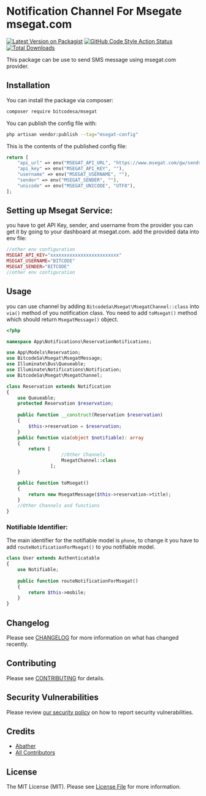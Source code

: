 # Notification Channel For Msegate msegat.com

[![Latest Version on Packagist](https://img.shields.io/packagist/v/bitcodesa/msegat.svg?style=flat-square)](https://packagist.org/packages/bitcodesa/msegat)
[![GitHub Code Style Action Status](https://img.shields.io/github/actions/workflow/status/bitcodesa/msegat/fix-php-code-style-issues.yml?branch=main&label=code%20style&style=flat-square)](https://github.com/bitcodesa/msegat/actions?query=workflow%3A"Fix+PHP+code+style+issues"+branch%3Amain)
[![Total Downloads](https://img.shields.io/packagist/dt/bitcodesa/msegat.svg?style=flat-square)](https://packagist.org/packages/bitcodesa/msegat)

This package can be use to send SMS message using msegat.com provider.

## Installation

You can install the package via composer:

```bash
composer require bitcodesa/msegat
```

You can publish the config file with:

```bash
php artisan vendor:publish --tag="msegat-config"
```

This is the contents of the published config file:

```php
return [
    "api_url" => env("MSEGAT_API_URL", "https://www.msegat.com/gw/sendsms.php"),
    "api_key" => env("MSEGAT_API_KEY", ""),
    "username" => env("MSEGAT_USERNAME", ""),
    "sender" => env("MSEGAT_SENDER", ""),
    "unicode" => env("MSEGAT_UNICODE", "UTF8"),
];

```

## Setting up Msegat Service:

you have to get API Key, sender, and username from the provider you can get it by going to your dashboard at msegat.com.
add the provided data into env file:

```php
//other env configuration
MSEGAT_API_KEY="xxxxxxxxxxxxxxxxxxxxxxxxx"
MSEGAT_USERNAME="BITCODE"
MSEGAT_SENDER="BITCODE"
//other env configuration
```

## Usage

you can use channel by adding `BitcodeSa\Msegat\MsegatChannel::class` into `via()` method of you notification class.
You need to add `toMsegat()` method which should return `MsegatMessage()` object.

```php
<?php

namespace App\Notifications\ReservationNotifications;

use App\Models\Reservation;
use BitcodeSa\Msegat\MsegatMessage;
use Illuminate\Bus\Queueable;
use Illuminate\Notifications\Notification;
use BitcodeSa\Msegat\MsegatChannel;

class Reservation extends Notification
{
    use Queueable;
    protected Reservation $reservation;
    
    public function __construct(Reservation $reservation)
    {
        $this->reservation = $reservation;
    }
    public function via(object $notifiable): array
    {
        return [
                    //Other Channels
                    MsegatChannel::class
                ];
    }

    public function toMsegat()
    {
        return new MsegatMessage($this->reservation->title);
    }
    //Other Channels and functions
}
```

### Notifiable Identifier:
The main identifier for the notifiable model is `phone`, to change it you have to add
`routeNotificationForMsegat()` to you notifiable model.

```php
class User extends Authenticatable 
{
    use Notifiable;
    
    public function routeNotificationForMsegat()
    {
        return $this->mobile;
    }
}
```

## Changelog

Please see [CHANGELOG](CHANGELOG.md) for more information on what has changed recently.

## Contributing

Please see [CONTRIBUTING](CONTRIBUTING.md) for details.

## Security Vulnerabilities

Please review [our security policy](../../security/policy) on how to report security vulnerabilities.

## Credits

- [Abather](https://github.com/Abather)
- [All Contributors](../../contributors)

## License

The MIT License (MIT). Please see [License File](LICENSE.md) for more information.

